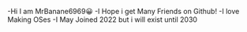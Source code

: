 -Hi I am MrBanane6969😀
-I Hope i get Many Friends on Github!
-I love Making OSes
-I May Joined 2022 but i will exist until 2030
